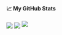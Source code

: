 #### &#x1f4c8; My GitHub Stats

<img align="center" src="https://github-readme-stats.vercel.app/api?username=silverwolfceh&show_icons=true&line_height=33&count_private=true&theme=nord"  />

<img align="center" src="https://github-readme-stats.vercel.app/api/top-langs/?username=silverwolfceh&&hide=javascript,css,html&langs_count=4&line_height=35&theme=nord" />

<img src="https://github-readme-streak-stats.herokuapp.com/?user=silverwolfceh&theme=nord"/>
